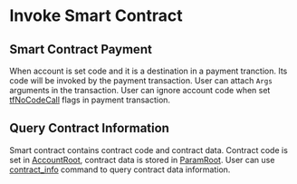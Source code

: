 # Invoke Smart Contract

## Smart Contract Payment

When account is set code and it is a destination in a payment tranction. Its code will be invoked by the payment transaction. User can attach `Args` arguments in the transaction. User can ignore account code when set [tfNoCodeCall](payment.html#payment-flags) flags in payment transaction.

## Query Contract Information

Smart contract contains contract code and contract data. Contract code is set in [AccountRoot](accountroot.html), contract data is stored in [ParamRoot](paramroot.html). User can use [contract_info](contract_info.html) command to query contract data information.
